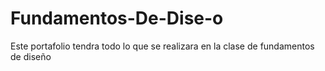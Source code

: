# Fundamentos-De-Dise-o
Este portafolio tendra todo lo que se realizara en la clase de fundamentos de diseño
